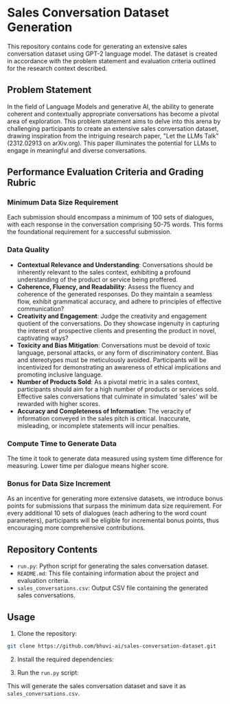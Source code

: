 # Sales Conversation Dataset Generation

This repository contains code for generating an extensive sales conversation dataset using GPT-2 language model. The dataset is created in accordance with the problem statement and evaluation criteria outlined for the research context described.

## Problem Statement

In the field of Language Models and generative AI, the ability to generate coherent and contextually appropriate conversations has become a pivotal area of exploration. This problem statement aims to delve into this arena by challenging participants to create an extensive sales conversation dataset, drawing inspiration from the intriguing research paper, "Let the LLMs Talk" (2312.02913 on arXiv.org). This paper illuminates the potential for LLMs to engage in meaningful and diverse conversations.

## Performance Evaluation Criteria and Grading Rubric

### Minimum Data Size Requirement
Each submission should encompass a minimum of 100 sets of dialogues, with each response in the conversation comprising 50-75 words. This forms the foundational requirement for a successful submission.

### Data Quality
- **Contextual Relevance and Understanding**: Conversations should be inherently relevant to the sales context, exhibiting a profound understanding of the product or service being proffered.
- **Coherence, Fluency, and Readability**: Assess the fluency and coherence of the generated responses. Do they maintain a seamless flow, exhibit grammatical accuracy, and adhere to principles of effective communication?
- **Creativity and Engagement**: Judge the creativity and engagement quotient of the conversations. Do they showcase ingenuity in capturing the interest of prospective clients and presenting the product in novel, captivating ways?
- **Toxicity and Bias Mitigation**: Conversations must be devoid of toxic language, personal attacks, or any form of discriminatory content. Bias and stereotypes must be meticulously avoided. Participants will be incentivized for demonstrating an awareness of ethical implications and promoting inclusive language.
- **Number of Products Sold**: As a pivotal metric in a sales context, participants should aim for a high number of products or services sold. Effective sales conversations that culminate in simulated 'sales' will be rewarded with higher scores.
- **Accuracy and Completeness of Information**: The veracity of information conveyed in the sales pitch is critical. Inaccurate, misleading, or incomplete statements will incur penalties.

### Compute Time to Generate Data
The time it took to generate data measured using system time difference for measuring. Lower time per dialogue means higher score.

### Bonus for Data Size Increment
As an incentive for generating more extensive datasets, we introduce bonus points for submissions that surpass the minimum data size requirement. For every additional 10 sets of dialogues (each adhering to the word count parameters), participants will be eligible for incremental bonus points, thus encouraging more comprehensive contributions.

## Repository Contents

- `run.py`: Python script for generating the sales conversation dataset.
- `README.md`: This file containing information about the project and evaluation criteria.
- `sales_conversations.csv`: Output CSV file containing the generated sales conversations.

## Usage

1. Clone the repository:
```bash
git clone https://github.com/bhuvi-ai/sales-conversation-dataset.git
```

2. Install the required dependencies:


3. Run the `run.py` script:


This will generate the sales conversation dataset and save it as `sales_conversations.csv`.
